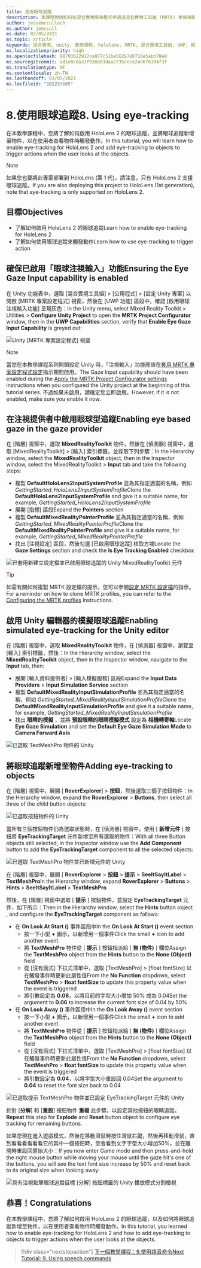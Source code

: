 ```yaml
---
title: 使用眼球追蹤
description: 本課程說明如何在混合實境應用程式中透過混合實境工具組 (MRTK) 來使用眼球追蹤。
author: jessemcculloch
ms.author: jemccull
ms.date: 02/05/2021
ms.topic: article
keywords: 混合實境, unity, 教學課程, hololens, MRTK, 混合實境工具組, UWP, 眼球追蹤
ms.localizationpriority: high
ms.openlocfilehash: 08793622917ca977c51be56267d8710e5abb78e8
ms.sourcegitcommit: ad1e0c6a31f938a93daa2735cece24d676384f3f
ms.translationtype: MT
ms.contentlocale: zh-TW
ms.lasthandoff: 03/05/2021
ms.locfileid: "102237165"
---
```

# <a name="8-using-eye-tracking"></a><span data-ttu-id="3d037-104">8.使用眼球追蹤</span><span class="sxs-lookup"><span data-stu-id="3d037-104">8. Using eye-tracking</span></span>

<span data-ttu-id="3d037-105">在本教學課程中，您將了解如何啟用 HoloLens 2 的眼球追蹤，並將眼球追蹤新增至物件，以在使用者查看物件時觸發動作。</span><span class="sxs-lookup"><span data-stu-id="3d037-105">In this tutorial, you will learn how to enable eye-tracking for HoloLens 2 and add eye-tracking to objects to trigger actions when the user looks at the objects.</span></span>

> [!NOTE]
> <span data-ttu-id="3d037-106">如果您也要將此專案部署到 HoloLens (第 1 代)，請注意，只有 HoloLens 2 支援眼球追蹤。</span><span class="sxs-lookup"><span data-stu-id="3d037-106">If you are also deploying this project to HoloLens (1st generation), note that eye-tracking is only supported on HoloLens 2.</span></span>

## <a name="objectives"></a><span data-ttu-id="3d037-107">目標</span><span class="sxs-lookup"><span data-stu-id="3d037-107">Objectives</span></span>

* <span data-ttu-id="3d037-108">了解如何啟用 HoleLens 2 的眼球追蹤</span><span class="sxs-lookup"><span data-stu-id="3d037-108">Learn how to enable eye-tracking for HoleLens 2</span></span>
* <span data-ttu-id="3d037-109">了解如何使用眼球追蹤來觸發動作</span><span class="sxs-lookup"><span data-stu-id="3d037-109">Learn how to use eye-tracking to trigger action</span></span>

## <a name="ensuring-the-eye-gaze-input-capability-is-enabled"></a><span data-ttu-id="3d037-110">確保已啟用「眼球注視輸入」功能</span><span class="sxs-lookup"><span data-stu-id="3d037-110">Ensuring the Eye Gaze Input capability is enabled</span></span>

<span data-ttu-id="3d037-111">在 Unity 功能表中，選取 [混合實境工具組] > [公用程式] > [設定 Unity 專案] 以開啟 [MRTK 專案設定程式] 視窗，然後在 [UWP 功能] 區段中，確認 [啟用眼球注視輸入功能] 呈現灰色：</span><span class="sxs-lookup"><span data-stu-id="3d037-111">In the Unity menu, select Mixed Reality Toolkit > Utilities > **Configure Unity Project** to open the **MRTK Project Configurator** window, then in the **UWP Capabilities** section, verify that **Enable Eye Gaze Input Capability** is greyed out:</span></span>

![Unity [MRTK 專案設定程式] 視窗](images/mr-learning-base/base-08-section1-step1-1.png)

> [!NOTE]
> <span data-ttu-id="3d037-113">當您在本教學課程系列開頭設定 Unity 時，「注視輸入」功能應該在[套用 MRTK 專案設定程式設定](mr-learning-base-02.md#creating-and-configuring-the-scene)指示期間啟用。</span><span class="sxs-lookup"><span data-stu-id="3d037-113">The Gaze Input capability should have been enabled during the [Apply the MRTK Project Configurator settings](mr-learning-base-02.md#creating-and-configuring-the-scene) instructions when you configured the Unity project at the beginning of this tutorial series.</span></span> <span data-ttu-id="3d037-114">不過如果未啟用，請確定您立即啟用。</span><span class="sxs-lookup"><span data-stu-id="3d037-114">However, if it is not enabled, make sure you enable it now.</span></span>

## <a name="enabling-eye-based-gaze-in-the-gaze-provider"></a><span data-ttu-id="3d037-115">在注視提供者中啟用眼球型追蹤</span><span class="sxs-lookup"><span data-stu-id="3d037-115">Enabling eye based gaze in the gaze provider</span></span>

<span data-ttu-id="3d037-116">在 [階層] 視窗中，選取 **MixedRealityToolkit** 物件，然後在 [偵測器] 視窗中，選取 [MixedRealityToolkit] > [輸入] 索引標籤，並採取下列步驟：</span><span class="sxs-lookup"><span data-stu-id="3d037-116">In the Hierarchy window, select the **MixedRealityToolkit** object, then in the Inspector window, select the MixedRealityToolkit > **Input** tab and take the following steps:</span></span>

* <span data-ttu-id="3d037-117">複製 **DefaultHoloLens2InputSystemProfile** 並為其指定適當的名稱，例如 _GettingStarted_HoloLens2InputSystemProfile_</span><span class="sxs-lookup"><span data-stu-id="3d037-117">Clone the **DefaultHoloLens2InputSystemProfile** and give it a suitable name, for example, _GettingStarted_HoloLens2InputSystemProfile_</span></span>
* <span data-ttu-id="3d037-118">展開 [指標] 區段</span><span class="sxs-lookup"><span data-stu-id="3d037-118">Expand the **Pointers** section</span></span>
* <span data-ttu-id="3d037-119">複製 **DefaultMixedRealityPointerProfile** 並為其指定適當的名稱，例如 _GettingStarted_MixedRealityPointerProfile_</span><span class="sxs-lookup"><span data-stu-id="3d037-119">Clone the **DefaultMixedRealityPointerProfile** and give it a suitable name, for example, _GettingStarted_MixedRealityPointerProfile_</span></span>
* <span data-ttu-id="3d037-120">找出 [注視設定] 區段，然後勾選 [已啟用眼球追蹤] 核取方塊</span><span class="sxs-lookup"><span data-stu-id="3d037-120">Locate the **Gaze Settings** section and check the **Is Eye Tracking Enabled** checkbox</span></span>

![已套用新建立設定檔並已啟用眼球追蹤的 Unity MixedRealityToolkit 元件](images/mr-learning-base/base-08-section2-step1-1.png)

> [!TIP]
> <span data-ttu-id="3d037-122">如需有關如何複製 MRTK 設定檔的提示，您可以參閱[設定 MRTK 設定檔](mr-learning-base-03.md)的指示。</span><span class="sxs-lookup"><span data-stu-id="3d037-122">For a reminder on how to clone MRTK profiles, you can refer to the [Configuring the MRTK profiles](mr-learning-base-03.md) instructions.</span></span>

## <a name="enabling-simulated-eye-tracking-for-the-unity-editor"></a><span data-ttu-id="3d037-123">啟用 Unity 編輯器的模擬眼球追蹤</span><span class="sxs-lookup"><span data-stu-id="3d037-123">Enabling simulated eye-tracking for the Unity editor</span></span>

<span data-ttu-id="3d037-124">在 [階層] 視窗中，選取 **MixedRealityToolkit** 物件，在 [偵測器] 視窗中，瀏覽至 [輸入] 索引標籤，然後：</span><span class="sxs-lookup"><span data-stu-id="3d037-124">In the Hierarchy window, select the **MixedRealityToolkit** object, then in the Inspector window, navigate to the **Input** tab, then:</span></span>

* <span data-ttu-id="3d037-125">展開 [輸入資料提供者]  >  [輸入模擬服務] 區段</span><span class="sxs-lookup"><span data-stu-id="3d037-125">Expand the **Input Data Providers** > **Input Simulation Service** section</span></span>
* <span data-ttu-id="3d037-126">複製 **DefaultMixedRealityInputSimulationProfile** 並為其指定適當的名稱，例如 _GettingStarted_MixedRealityInputSimulationProfile_</span><span class="sxs-lookup"><span data-stu-id="3d037-126">Clone the **DefaultMixedRealityInputSimulationProfile** and give it a suitable name, for example, _GettingStarted_MixedRealityInputSimulationProfile_</span></span>
* <span data-ttu-id="3d037-127">找出 **眼睛的模擬** ，並將 **預設眼睛的眼睛模擬模式** 設定為 **相機轉寄軸**</span><span class="sxs-lookup"><span data-stu-id="3d037-127">Locate **Eye Gaze Simulation** and set the **Default Eye Gaze Simulation Mode** to **Camera Forward Axis**</span></span>

![已選取 TextMeshPro 物件的 Unity](images/mr-learning-base/base-08-section3-step1-1.png)

## <a name="adding-eye-tracking-to-objects"></a><span data-ttu-id="3d037-129">將眼球追蹤新增至物件</span><span class="sxs-lookup"><span data-stu-id="3d037-129">Adding eye-tracking to objects</span></span>

<span data-ttu-id="3d037-130">在 [階層] 視窗中，展開 [ **RoverExplorer**]  >  **按鈕**，然後選取三個子按鈕物件：</span><span class="sxs-lookup"><span data-stu-id="3d037-130">In the Hierarchy window, expand the **RoverExplorer** > **Buttons**, then select all three of the child button objects:</span></span>

![已選取按鈕物件的 Unity](images/mr-learning-base/base-08-section4-step1-1.png)

<span data-ttu-id="3d037-132">當所有三個按鈕物件仍為選取狀態時，在 [偵測器] 視窗中，使用 [ **新增元件** ] 按鈕將 **EyeTrackingTarget** 元件新增至所有選取的物件：</span><span class="sxs-lookup"><span data-stu-id="3d037-132">With all three Button objects still selected, in the Inspector window use the **Add Component** button to add the **EyeTrackingTarget** component to all the selected objects:</span></span>

![已選取 TextMeshPro 物件並已新增元件的 Unity](images/mr-learning-base/base-08-section4-step1-2.png)

<span data-ttu-id="3d037-134">在 [階層] 視窗中，展開 [ **RoverExplorer**  >  **按鈕**  >  **提示**  >  **SeeItSayItLabel**  >  **TextMeshPro**</span><span class="sxs-lookup"><span data-stu-id="3d037-134">In the Hierarchy window, expand **RoverExplorer** > **Buttons** > **Hints** > **SeeItSayItLabel** > **TextMeshPro**</span></span>

<span data-ttu-id="3d037-135">然後，在 [階層] 視窗中選取 [ **提示** ] 按鈕物件，並設定 **EyeTrackingTarget** 元件，如下所示：</span><span class="sxs-lookup"><span data-stu-id="3d037-135">Then in the Hierarchy window, select the **Hints** button object , and configure the **EyeTrackingTarget** component as follows:</span></span>

* <span data-ttu-id="3d037-136">在 **On Look At Start ()** 事件區段中</span><span class="sxs-lookup"><span data-stu-id="3d037-136">In the **On Look At Start ()** event section</span></span>
  * <span data-ttu-id="3d037-137">按一下小型 **+** 圖示，以新增另一個事件</span><span class="sxs-lookup"><span data-stu-id="3d037-137">Click the small **+** icon to add another event</span></span>
  * <span data-ttu-id="3d037-138">將  **TextMeshPro** 物件從 [ **提示** ] 按鈕指派給 [ **無 (物件)** ] 欄位</span><span class="sxs-lookup"><span data-stu-id="3d037-138">Assign the  **TextMeshPro** object from the **Hints** button to the **None (Object)** field</span></span>
  * <span data-ttu-id="3d037-139">從 [沒有函式] 下拉式清單中，選取 [TextMeshPro]  >  [float fontSize] 以在觸發事件時更新此屬性值</span><span class="sxs-lookup"><span data-stu-id="3d037-139">From the **No Function** dropdown, select **TextMeshPro** > **float fontSize** to update this property value when the event is triggered</span></span>
  * <span data-ttu-id="3d037-140">將引數設定為 **0.06**，以將目前的字型大小增加 50% 成為 0.04</span><span class="sxs-lookup"><span data-stu-id="3d037-140">Set the argument to **0.06** to increase the current font size of 0.04 by 50%</span></span>
* <span data-ttu-id="3d037-141">在 **On Look Away ()** 事件區段中</span><span class="sxs-lookup"><span data-stu-id="3d037-141">In the **On Look Away ()** event section</span></span>
  * <span data-ttu-id="3d037-142">按一下小型 **+** 圖示，以新增另一個事件</span><span class="sxs-lookup"><span data-stu-id="3d037-142">Click the small **+** icon to add another event</span></span>
  * <span data-ttu-id="3d037-143">將  **TextMeshPro** 物件從 [ **提示** ] 按鈕指派給 [ **無 (物件)** ] 欄位</span><span class="sxs-lookup"><span data-stu-id="3d037-143">Assign the  **TextMeshPro** object from the **Hints** button to the **None (Object)** field</span></span>
  * <span data-ttu-id="3d037-144">從 [沒有函式] 下拉式清單中，選取 [TextMeshPro]  >  [float fontSize] 以在觸發事件時更新此屬性值</span><span class="sxs-lookup"><span data-stu-id="3d037-144">From the **No Function** dropdown, select **TextMeshPro** > **float fontSize** to update this property value when the event is triggered</span></span>
  * <span data-ttu-id="3d037-145">將引數設定為 **0.04**，以將字型大小重設回 0.04</span><span class="sxs-lookup"><span data-stu-id="3d037-145">Set the argument to **0.04** to reset the font size back to 0.04</span></span>

![已選取提示 TextMeshPro 物件並已設定 EyeTrackingTarget 元件的 Unity](images/mr-learning-base/base-08-section4-step1-3.png)

<span data-ttu-id="3d037-147">針對 [**分解**] 和 [**重設**] 按鈕物件 **重複** 此步驟，以設定其他按鈕的眼睛追蹤。</span><span class="sxs-lookup"><span data-stu-id="3d037-147">**Repeat** this step for **Explode** and **Reset** button object to configure eye tracking for remaining buttons.</span></span>

<span data-ttu-id="3d037-148">如果您現在進入遊戲模式，然後在移動滑鼠時按住滑鼠右鍵，然後再移動滑鼠，直到看看看看看看它的其中一個按鈕時，您會看到文字字型大小增加50%，並在離開時重設回原始大小：</span><span class="sxs-lookup"><span data-stu-id="3d037-148">If you now enter Game mode and then press-and-hold the right mouse button while moving your mouse until the gaze hit's one of the buttons, you will see the text font size increase by 50% and reset back to its original size when looking away:</span></span>

![具有注視點擊眼球追蹤目標 [分解] 按鈕標籤的 Unity 播放模式分割檢視](images/mr-learning-base/base-08-section4-step1-4.png)

## <a name="congratulations"></a><span data-ttu-id="3d037-150">恭喜！</span><span class="sxs-lookup"><span data-stu-id="3d037-150">Congratulations</span></span>

<span data-ttu-id="3d037-151">在本教學課程中，您將了解如何啟用 HoloLens 2 的眼球追蹤，以及如何將眼球追蹤新增至物件，以在使用者查看物件時觸發動作。</span><span class="sxs-lookup"><span data-stu-id="3d037-151">In this tutorial, you learned how to enable eye-tracking for HoloLens 2 and how to add eye-tracking to objects to trigger actions when the user looks at the objects.</span></span>

> [!div class="nextstepaction"]
> [<span data-ttu-id="3d037-152">下一個教學課程：9.使用語音命令</span><span class="sxs-lookup"><span data-stu-id="3d037-152">Next Tutorial: 9. Using speech commands</span></span>](mr-learning-base-09.md)
